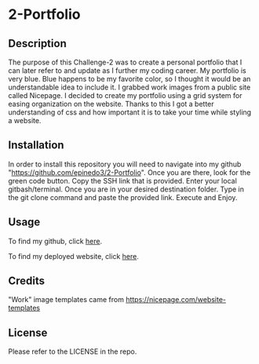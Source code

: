 # 2-Portfolio

## Description
The purpose of this Challenge-2 was to create a personal portfolio that I can later refer to and update as I further my coding career. My portfolio is very blue. Blue happens to be my favorite color, so I thought it would be an understandable idea to include it. I grabbed work images from a public site called Nicepage. I decided to create my portfolio using a grid system for easing organization on the website. Thanks to this I got a better understanding of css and how important it is to take your time while styling a website.

## Installation
In order to install this repository you will need to navigate into my github "https://github.com/epinedo3/2-Portfolio". Once you are there, look for the green code button. Copy the SSH link that is provided. Enter your local gitbash/terminal. Once you are in your desired destination folder. Type in the git clone command and paste the provided link. Execute and Enjoy.

## Usage
To find my github, click [here](https://github.com/epinedo3/2-Portfolio).

To find my deployed website, click [here](https://epinedo3.github.io/2-Portfolio/).

## Credits

"Work" image templates came from https://nicepage.com/website-templates

## License

Please refer to the LICENSE in the repo.
